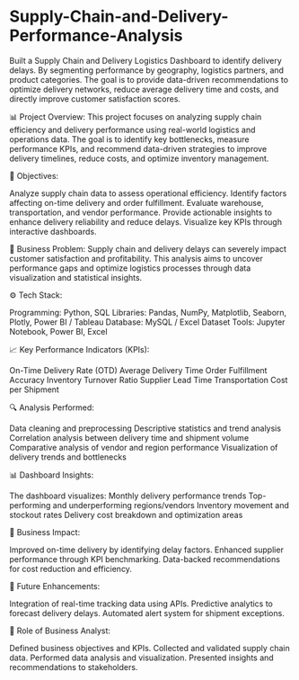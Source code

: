 # Supply-Chain-and-Delivery-Performance-Analysis
Built a Supply Chain and Delivery Logistics Dashboard to identify delivery delays. By segmenting performance by geography, logistics partners, and product categories.
The goal is to provide data-driven recommendations to optimize delivery networks, reduce average delivery time and costs, and directly improve customer satisfaction scores.

📊 Project Overview:
This project focuses on analyzing supply chain efficiency and delivery performance using real-world logistics and operations data. The goal is to identify key bottlenecks, measure performance KPIs, and recommend data-driven strategies to improve delivery timelines, reduce costs, and optimize inventory management.

🎯 Objectives:

Analyze supply chain data to assess operational efficiency.
Identify factors affecting on-time delivery and order fulfillment.
Evaluate warehouse, transportation, and vendor performance.
Provide actionable insights to enhance delivery reliability and reduce delays.
Visualize key KPIs through interactive dashboards.

🧠 Business Problem:
Supply chain and delivery delays can severely impact customer satisfaction and profitability. This analysis aims to uncover performance gaps and optimize logistics processes through data visualization and statistical insights.

⚙️ Tech Stack:

Programming: Python, SQL
Libraries: Pandas, NumPy, Matplotlib, Seaborn, Plotly, Power BI / Tableau
Database: MySQL / Excel Dataset
Tools: Jupyter Notebook, Power BI, Excel

📈 Key Performance Indicators (KPIs):

On-Time Delivery Rate (OTD)
Average Delivery Time
Order Fulfillment Accuracy
Inventory Turnover Ratio
Supplier Lead Time
Transportation Cost per Shipment

🔍 Analysis Performed:

Data cleaning and preprocessing
Descriptive statistics and trend analysis
Correlation analysis between delivery time and shipment volume
Comparative analysis of vendor and region performance
Visualization of delivery trends and bottlenecks

📊 Dashboard Insights:

The dashboard visualizes:
Monthly delivery performance trends
Top-performing and underperforming regions/vendors
Inventory movement and stockout rates
Delivery cost breakdown and optimization areas

🧩 Business Impact:

Improved on-time delivery by identifying delay factors.
Enhanced supplier performance through KPI benchmarking.
Data-backed recommendations for cost reduction and efficiency.

🚀 Future Enhancements:

Integration of real-time tracking data using APIs.
Predictive analytics to forecast delivery delays.
Automated alert system for shipment exceptions.

👤 Role of Business Analyst:

Defined business objectives and KPIs.
Collected and validated supply chain data.
Performed data analysis and visualization.
Presented insights and recommendations to stakeholders.
